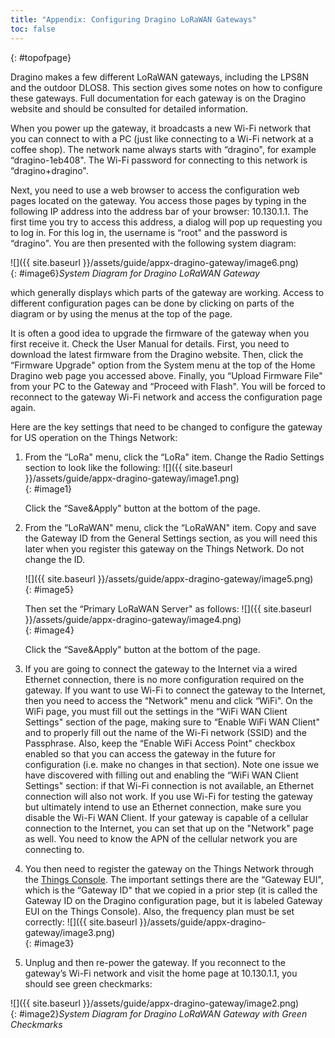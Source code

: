 ```yaml
---
title: "Appendix: Configuring Dragino LoRaWAN Gateways"
toc: false
---
```

{: #topofpage}

Dragino makes a few different LoRaWAN gateways, including the LPS8N
and the outdoor DLOS8. This
section gives some notes on how to configure these gateways. Full
documentation for each gateway is on the Dragino website and should be
consulted for detailed information.

When you power up the gateway, it broadcasts a new Wi-Fi network that
you can connect to with a PC (just like connecting to a Wi-Fi network at
a coffee shop). The network name always starts with “dragino", for
example “dragino-1eb408". The Wi-Fi password for connecting to this
network is “dragino+dragino".

Next, you need to use a web browser to access the configuration web
pages located on the gateway. You access those pages by typing in the
following IP address into the address bar of your browser: 10.130.1.1.
The first time you try to access this address, a dialog will pop up
requesting you to log in. For this log in, the username is “root" and
the password is “dragino". You are then presented with the following
system diagram:

![]({{ site.baseurl }}/assets/guide/appx-dragino-gateway/image6.png)
<br>{: #image6}*System Diagram for Dragino LoRaWAN Gateway*

which generally displays which parts of the gateway are working. Access
to different configuration pages can be done by clicking on parts of the
diagram or by using the menus at the top of the page.

It is often a good idea to upgrade the firmware of the gateway when you
first receive it. Check the User Manual for details. First, you need to
download the latest firmware from the Dragino website. Then, click the
“Firmware Upgrade" option from the System menu at the top of the Home
Dragino web page you accessed above. Finally, you “Upload Firmware File"
from your PC to the Gateway and “Proceed with Flash". You will be forced
to reconnect to the gateway Wi-Fi network and access the configuration
page again.

Here are the key settings that need to be changed to configure the
gateway for US operation on the Things Network:

1.  From the “LoRa" menu, click the “LoRa" item. Change the Radio
    Settings section to look like the following:
    ![]({{ site.baseurl }}/assets/guide/appx-dragino-gateway/image1.png)
<br>{: #image1}

    Click the “Save&Apply" button at the bottom of the page.

2.  From the “LoRaWAN" menu, click the “LoRaWAN" item. Copy and save the
    Gateway ID from the General Settings section, as you will need this
    later when you register this gateway on the Things Network. Do not
    change the ID.

    ![]({{ site.baseurl }}/assets/guide/appx-dragino-gateway/image5.png)
<br>{: #image5}

    Then set the “Primary LoRaWAN Server" as follows:
    ![]({{ site.baseurl }}/assets/guide/appx-dragino-gateway/image4.png)
<br>{: #image4}

    Click the “Save&Apply" button at the bottom of the page.

3.  If you are going to connect the gateway to the Internet via a wired
    Ethernet connection, there is no more configuration required on the
    gateway. If you want to use Wi-Fi to connect the gateway to the
    Internet, then you need to access the “Network" menu and click
    “WiFi". On the WiFi page, you must fill out the settings in the
    “WiFi WAN Client Settings" section of the page, making sure to
    “Enable WiFi WAN Client" and to properly fill out the name of the
    Wi-Fi network (SSID) and the Passphrase. Also, keep the “Enable WiFi
    Access Point" checkbox enabled so that you can access the gateway in
    the future for configuration (i.e. make no changes in that
    section).
    Note one issue we have discovered with filling out and enabling the
    “WiFi WAN Client Settings" section: if that Wi-Fi connection is
    not available, an Ethernet connection will also not work. If you use
    Wi-Fi for testing the gateway but ultimately intend to use an
    Ethernet connection, make sure you disable the Wi-Fi WAN Client.
    If your gateway is capable of a cellular connection to the Internet,
    you can set that up on the "Network" page as well.  You need to
    know the APN of the cellular network you are connecting to.

4.  You then need to register the gateway on the Things Network through
    the [Things
    Console](https://console.cloud.thethings.network/https://console.cloud.thethings.network/).
    The important settings there are the “Gateway EUI", which is the
    “Gateway ID" that we copied in a prior step (it is called the
    Gateway ID on the Dragino configuration page, but it is labeled
    Gateway EUI on the Things Console). Also, the frequency plan must be
    set correctly:
    ![]({{ site.baseurl }}/assets/guide/appx-dragino-gateway/image3.png)
<br>{: #image3}

5.  Unplug and then re-power the gateway. If you reconnect to the
    gateway’s Wi-Fi network and visit the home page at 10.130.1.1, you
    should see green checkmarks:


![]({{ site.baseurl }}/assets/guide/appx-dragino-gateway/image2.png)
<br>{: #image2}*System Diagram for Dragino LoRaWAN Gateway with Green Checkmarks*
